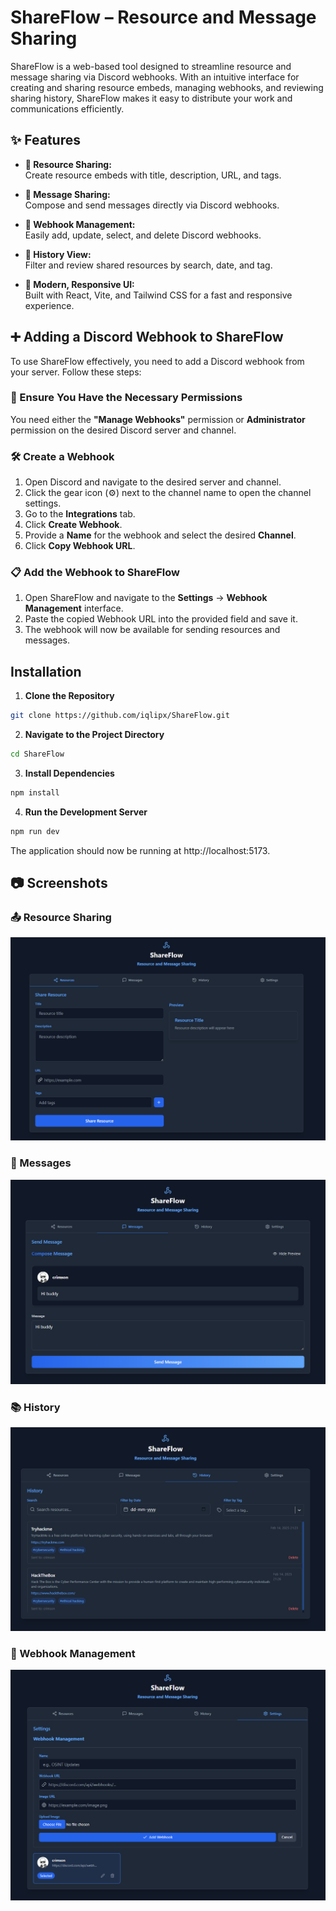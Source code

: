 # ShareFlow – Resource and Message Sharing


ShareFlow is a web-based tool designed to streamline resource and message sharing via Discord webhooks. With an intuitive interface for creating and sharing resource embeds, managing webhooks, and reviewing sharing history, ShareFlow makes it easy to distribute your work and communications efficiently.


## ✨ Features

- **📁 Resource Sharing:**  
  Create resource embeds with title, description, URL, and tags.  

- **💬 Message Sharing:**  
  Compose and send messages directly via Discord webhooks.  

- **🔗 Webhook Management:**  
  Easily add, update, select, and delete Discord webhooks.  

- **📜 History View:**  
  Filter and review shared resources by search, date, and tag.  

- **📱 Modern, Responsive UI:**  
  Built with React, Vite, and Tailwind CSS for a fast and responsive experience.


## ➕ Adding a Discord Webhook to ShareFlow

To use ShareFlow effectively, you need to add a Discord webhook from your server. Follow these steps:

### 🔑 Ensure You Have the Necessary Permissions
You need either the **"Manage Webhooks"** permission or **Administrator** permission on the desired Discord server and channel.

### 🛠️ Create a Webhook
1. Open Discord and navigate to the desired server and channel.
2. Click the gear icon (⚙️) next to the channel name to open the channel settings.
3. Go to the **Integrations** tab.
4. Click **Create Webhook**.
5. Provide a **Name** for the webhook and select the desired **Channel**.
6. Click **Copy Webhook URL**.

### 📋 Add the Webhook to ShareFlow
1. Open ShareFlow and navigate to the **Settings** → **Webhook Management** interface.
2. Paste the copied Webhook URL into the provided field and save it.
3. The webhook will now be available for sending resources and messages.



## Installation

1. **Clone the Repository**

```bash
git clone https://github.com/iqlipx/ShareFlow.git
```

2. **Navigate to the Project Directory**

```bash
cd ShareFlow
```

3. **Install Dependencies**

  ```bash
  npm install
  ```

4. **Run the Development Server**

```bash
npm run dev
```

The application should now be running at http://localhost:5173.


## 📷 Screenshots


### 📤 Resource Sharing
![Resource Sharing](/images/resources.png)

### 💬 Messages
![Messages](/images/message.png)

### 📚 History
![History](/images/history.png)

### 🔗 Webhook Management
![Webhook Management](/images/webhook.png)

